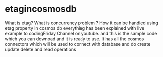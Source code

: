# etagincosmosdb
What is etag? What is concurrency problem ? How it can be handled using etag property in cosmos db everything has been explained with live example to codingFriday Channel on youtube. and this is the sample code which you can downoad and it is ready to use. It has all the cosmos connectors which will be used to connect with database and do create update delete and read operations
